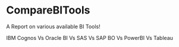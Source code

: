 # CompareBITools
A Report on various available BI Tools!

IBM Cognos Vs Oracle BI Vs SAS Vs SAP BO Vs PowerBI Vs Tableau
